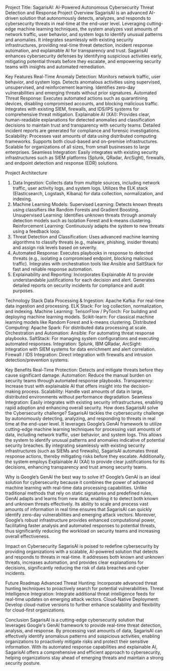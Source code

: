 Project Title: SagarisAI: AI-Powered Autonomous Cybersecurity Threat Detection and Response
Project Overview
SagarisAI is an advanced AI-driven solution that autonomously detects, analyzes, and responds to cybersecurity threats in real-time at the end-user level. Leveraging cutting-edge machine learning techniques, the system analyzes vast amounts of network traffic, user behavior, and system logs to identify unusual patterns and anomalies. It integrates seamlessly with existing security infrastructures, providing real-time threat detection, incident response automation, and explainable AI for transparency and trust.
SagarisAI enhances cybersecurity defenses by identifying suspicious activities early, mitigating potential threats before they escalate, and empowering security teams with insights and automated remediation.

Key Features
Real-Time Anomaly Detection:
Monitors network traffic, user behavior, and system logs.
Detects anomalous activities using supervised, unsupervised, and reinforcement learning.
Identifies zero-day vulnerabilities and emerging threats without prior signatures.
Automated Threat Response:
Executes automated actions such as quarantining devices, disabling compromised accounts, and blocking malicious traffic.
Integrates with existing SIEM, firewalls, and IDS/IPS systems for comprehensive threat mitigation.
Explainable AI (XAI):
Provides clear, human-readable explanations for detected anomalies and classification decisions to maintain trust and transparency with security teams.
Detailed incident reports are generated for compliance and forensic investigations.
Scalability:
Processes vast amounts of data using distributed computing frameworks.
Supports both cloud-based and on-premise infrastructures.
Scalable for organizations of all sizes, from small businesses to large enterprises.
Seamless Integration:
Easily integrates with existing security infrastructures such as SIEM platforms (Splunk, QRadar, ArcSight), firewalls, and endpoint detection and response (EDR) solutions.

Project Architecture
1. Data Ingestion:
Collects data from multiple sources, including network traffic, user activity logs, and system logs.
Utilizes the ELK stack (Elasticsearch, Logstash, Kibana) for data collection, normalization, and indexing.
2. Machine Learning Models:
Supervised Learning: Detects known threats using classifiers like Random Forests and Gradient Boosting.
Unsupervised Learning: Identifies unknown threats through anomaly detection models such as Isolation Forest and k-means clustering.
Reinforcement Learning: Continuously adapts the system to new threats using a feedback loop.
3. Threat Detection and Classification:
Uses advanced machine learning algorithms to classify threats (e.g., malware, phishing, insider threats) and assign risk levels based on severity.
4. Automated Response:
Executes playbooks in response to detected threats (e.g., isolating a compromised endpoint, blocking malicious traffic).
Integrates with orchestration tools like Ansible and SaltStack for fast and reliable response automation.
5. Explainability and Reporting:
Incorporates Explainable AI to provide understandable justifications for each decision and alert.
Generates detailed reports on security incidents for compliance and audit purposes.


Technology Stack
Data Processing & Ingestion:
Apache Kafka: For real-time data ingestion and processing.
ELK Stack: For log collection, normalization, and indexing.
Machine Learning:
TensorFlow / PyTorch: For building and deploying machine learning models.
Scikit-learn: For classical machine learning models like Random Forest and k-means clustering.
Distributed Computing:
Apache Spark: For distributed data processing at scale.
Orchestration and Automation:
Ansible: For automating threat response playbooks.
SaltStack: For managing system configurations and executing automated responses.
Integration:
Splunk, IBM QRadar, ArcSight: Integration with SIEM systems for data enrichment and alert correlation.
Firewall / IDS Integration: Direct integration with firewalls and intrusion detection/prevention systems.


Key Benefits
Real-Time Protection: Detects and mitigate threats before they cause significant damage.
Automation: Reduce the manual burden on security teams through automated response playbooks.
Transparency: Increase trust with explainable AI that offers insight into the decision-making process.
Scalability: Handle vast amounts of data in large, distributed environments without performance degradation.
Seamless Integration: Easily integrates with existing security infrastructures, enabling rapid adoption and enhancing overall security.
How does SagarisAI solve the Cybersecurity challenge?
SagarisAI tackles the cybersecurity challenge by autonomously detecting, analyzing, and responding to threats in real time at the end-user level. It leverages Google’s GenAI framework to utilize cutting-edge machine learning techniques for processing vast amounts of data, including network traffic, user behavior, and system logs. This allows the system to identify unusual patterns and anomalies indicative of potential security breaches. By integrating seamlessly with existing security infrastructures (such as SIEMs and firewalls), SagarisAI automates threat response actions, thereby mitigating risks before they escalate. Additionally, the system employs Explainable AI (XAI) to provide clear justifications for its decisions, enhancing transparency and trust among security teams.

Why is Google’s GenAI the best way to solve it?
Google’s GenAI is an ideal solution for cybersecurity because it combines the power of advanced machine learning with real-time data processing capabilities. Unlike traditional methods that rely on static signatures and predefined rules, GenAI adapts and learns from new data, enabling it to detect both known and unknown threats effectively. Its ability to scale and process vast amounts of information in real time ensures that SagarisAI can quickly identify zero-day vulnerabilities and emerging attack vectors. Moreover, Google’s robust infrastructure provides enhanced computational power, facilitating faster analysis and automated responses to potential threats, thus significantly reducing the workload on security teams and increasing overall effectiveness.

Impact on Cybersecurity
SagarisAI is poised to redefine cybersecurity by providing organizations with a scalable, AI-powered solution that detects and responds to threats in real-time. It addresses both known and unknown threats, increases automation, and provides clear explanations for decisions, significantly reducing the risk of data breaches and cyber incidents.

Future Roadmap
Advanced Threat Hunting: Incorporate advanced threat hunting techniques to proactively search for potential vulnerabilities.
Threat Intelligence Integration: Integrate additional threat intelligence feeds for real-time updates on emerging attack vectors.
Cloud-Native Deployment: Develop cloud-native versions to further enhance scalability and flexibility for cloud-first organizations.

Conclusion
SagarisAI is a cutting-edge cybersecurity solution that leverages Google's GenAI framework to provide real-time threat detection, analysis, and response. By processing vast amounts of data, SagarisAI can effectively identify anomalous patterns and suspicious activities, enabling organizations to proactively mitigate risks and protect their sensitive information. With its automated response capabilities and explainable AI, SagarisAI offers a comprehensive and efficient approach to cybersecurity, helping organizations stay ahead of emerging threats and maintain a strong security posture.
